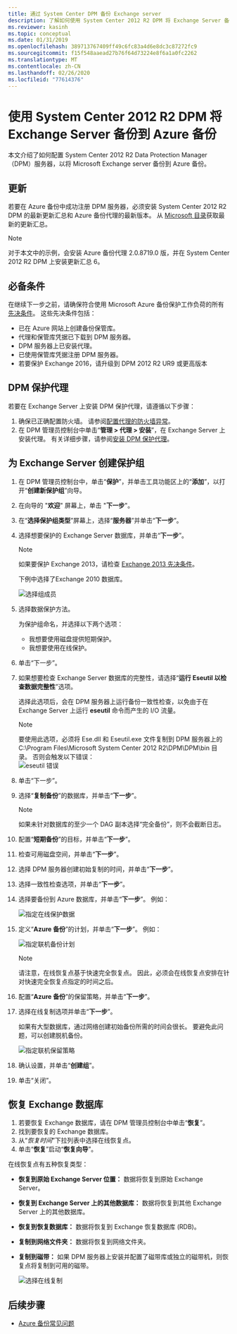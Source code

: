 ```yaml
---
title: 通过 System Center DPM 备份 Exchange server
description: 了解如何使用 System Center 2012 R2 DPM 将 Exchange Server 备份到 Azure 备份
ms.reviewer: kasinh
ms.topic: conceptual
ms.date: 01/31/2019
ms.openlocfilehash: 389713767409ff49c6fc83a4d6e8dc3c87272fc9
ms.sourcegitcommit: f15f548aaead27b76f64d73224e8f6a1a0fc2262
ms.translationtype: MT
ms.contentlocale: zh-CN
ms.lasthandoff: 02/26/2020
ms.locfileid: "77614376"
---
```

# <a name="back-up-an-exchange-server-to-azure-backup-with-system-center-2012-r2-dpm"></a>使用 System Center 2012 R2 DPM 将 Exchange Server 备份到 Azure 备份

本文介绍了如何配置 System Center 2012 R2 Data Protection Manager （DPM）服务器，以将 Microsoft Exchange server 备份到 Azure 备份。  

## <a name="updates"></a>更新

若要在 Azure 备份中成功注册 DPM 服务器，必须安装 System Center 2012 R2 DPM 的最新更新汇总和 Azure 备份代理的最新版本。 从 [Microsoft 目录](https://catalog.update.microsoft.com/v7/site/Search.aspx?q=System%20Center%202012%20R2%20Data%20protection%20manager)获取最新的更新汇总。

> [!NOTE]
> 对于本文中的示例，会安装 Azure 备份代理 2.0.8719.0 版，并在 System Center 2012 R2 DPM 上安装更新汇总 6。
>
>

## <a name="prerequisites"></a>必备条件

在继续下一步之前，请确保符合使用 Microsoft Azure 备份保护工作负荷的所有[先决条件](backup-azure-dpm-introduction.md#prerequisites-and-limitations)。 这些先决条件包括：

* 已在 Azure 网站上创建备份保管库。
* 代理和保管库凭据已下载到 DPM 服务器。
* DPM 服务器上已安装代理。
* 已使用保管库凭据注册 DPM 服务器。
* 若要保护 Exchange 2016，请升级到 DPM 2012 R2 UR9 或更高版本

## <a name="dpm-protection-agent"></a>DPM 保护代理

若要在 Exchange Server 上安装 DPM 保护代理，请遵循以下步骤：

1. 确保已正确配置防火墙。 请参阅[配置代理的防火墙异常](https://docs.microsoft.com/system-center/dpm/configure-firewall-settings-for-dpm?view=sc-dpm-2019)。
2. 在 DPM 管理员控制台中单击“**管理 > 代理 > 安装**”，在 Exchange Server 上安装代理。 有关详细步骤，请参阅[安装 DPM 保护代理](https://docs.microsoft.com/system-center/dpm/deploy-dpm-protection-agent?view=sc-dpm-2019)。

## <a name="create-a-protection-group-for-the-exchange-server"></a>为 Exchange Server 创建保护组

1. 在 DPM 管理员控制台中，单击“**保护**”，并单击工具功能区上的“**添加**”，以打开“**创建新保护组**”向导。
2. 在向导的 "**欢迎**" 屏幕上，单击 "**下一步**"。
3. 在“**选择保护组类型**”屏幕上，选择“**服务器**”并单击“**下一步**”。
4. 选择想要保护的 Exchange Server 数据库，并单击“**下一步**”。

   > [!NOTE]
   > 如果要保护 Exchange 2013，请检查 [Exchange 2013 先决条件](https://docs.microsoft.com/previous-versions/system-center/system-center-2012-R2/dn751029(v=sc.12))。
   >
   >

    下例中选择了Exchange 2010 数据库。

    ![选择组成员](./media/backup-azure-backup-exchange-server/select-group-members.png)
5. 选择数据保护方法。

    为保护组命名，并选择以下两个选项：

   * 我想要使用磁盘提供短期保护。
   * 我想要使用在线保护。
6. 单击“下一步”。
7. 如果想要检查 Exchange Server 数据库的完整性，请选择“**运行 Eseutil 以检查数据完整性**”选项。

    选择此选项后，会在 DPM 服务器上运行备份一致性检查，以免由于在 Exchange Server 上运行 **eseutil** 命令而产生的 I/O 流量。

   > [!NOTE]
   > 要使用此选项，必须将 Ese.dll 和 Eseutil.exe 文件复制到 DPM 服务器上的 C:\Program Files\Microsoft System Center 2012 R2\DPM\DPM\bin 目录。 否则会触发以下错误：  
   > ![eseutil 错误](./media/backup-azure-backup-exchange-server/eseutil-error.png)
   >
   >
8. 单击“下一步”。
9. 选择“**复制备份**”的数据库，并单击“**下一步**”。

   > [!NOTE]
   > 如果未针对数据库的至少一个 DAG 副本选择“完全备份”，则不会截断日志。
   >
   >
10. 配置“**短期备份**”的目标，并单击“**下一步**”。
11. 检查可用磁盘空间，并单击“**下一步**”。
12. 选择 DPM 服务器创建初始复制的时间，并单击“**下一步**”。
13. 选择一致性检查选项，并单击“**下一步**”。
14. 选择要备份到 Azure 数据库，并单击“**下一步**”。 例如：

    ![指定在线保护数据](./media/backup-azure-backup-exchange-server/specify-online-protection-data.png)
15. 定义“**Azure 备份**”的计划，并单击“**下一步**”。 例如：

    ![指定联机备份计划](./media/backup-azure-backup-exchange-server/specify-online-backup-schedule.png)

    > [!NOTE]
    > 请注意，在线恢复点基于快速完全恢复点。 因此，必须会在线恢复点安排在针对快速完全恢复点指定的时间之后。
    >
    >
16. 配置“**Azure 备份**”的保留策略，并单击“**下一步**”。
17. 选择在线复制选项并单击“**下一步**”。

    如果有大型数据库，通过网络创建初始备份所需的时间会很长。 要避免此问题，可以创建脱机备份。  

    ![指定联机保留策略](./media/backup-azure-backup-exchange-server/specify-online-retention-policy.png)
18. 确认设置，并单击“**创建组**”。
19. 单击“关闭”。

## <a name="recover-the-exchange-database"></a>恢复 Exchange 数据库

1. 若要恢复 Exchange 数据库，请在 DPM 管理员控制台中单击“**恢复**”。
2. 找到要恢复的 Exchange 数据库。
3. 从“*恢复时间*”下拉列表中选择在线恢复点。
4. 单击“**恢复**”启动“**恢复向导**”。

在线恢复点有五种恢复类型：

* **恢复到原始 Exchange Server 位置：** 数据将恢复到原始 Exchange Server。
* **恢复到 Exchange Server 上的其他数据库：** 数据将恢复到其他 Exchange Server 上的其他数据库。
* **恢复到恢复数据库：** 数据将恢复到 Exchange 恢复数据库 (RDB)。
* **复制到网络文件夹：** 数据将恢复到网络文件夹。
* **复制到磁带：** 如果 DPM 服务器上安装并配置了磁带库或独立的磁带机，则恢复点将复制到可用的磁带。

    ![选择在线复制](./media/backup-azure-backup-exchange-server/choose-online-replication.png)

## <a name="next-steps"></a>后续步骤

* [Azure 备份常见问题](backup-azure-backup-faq.md)
